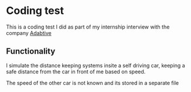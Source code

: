 # Coding test

This is a coding test I did as part of my internship interview with the company [Adabtive](https://adabtive.nl/)

## Functionality

I simulate the distance keeping systems insite a self driving car, keeping a safe distance from the car in front of me based on speed.


The speed of the other car is not known and its stored in a separate file

